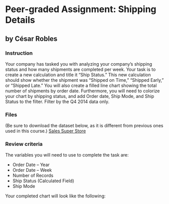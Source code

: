 # Peer-graded Assignment: Shipping Details
## by César Robles

### Instruction

Your company has tasked you with analyzing your company’s shipping status and how many shipments are completed per week. Your task is to create a new calculation and title it “Ship Status.”  This new calculation should show whether the shipment was “Shipped on Time,” “Shipped Early,” or “Shipped Late.” You will also create a filled line chart showing the total number of shipments by order date. Furthermore, you will need to colorize your chart by shipping status, and add Order date, Ship Mode, and Ship Status to the filter. Filter by the Q4 2014 data only.

### Files
(Be sure to download the dataset below, as it is different from previous ones used in this course.)
[Sales Super Store](https://github.com/cmaroblesg/Data_Visualization_with_Tableau/blob/master/M3_Visual_Analytics_with_Tableau/PeerGraded_Activities/Week2/files/Sales_Superstore_Dataset.xlsx)

### Review criteria

The variables you will need to use to complete the task are:
* Order Date – Year
* Order Date – Week
* Number of Records
* Ship Status (Calculated Field)
* Ship Mode

Your completed chart will look like the following:
